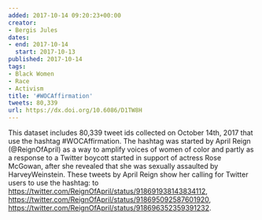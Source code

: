 ```yaml
---
added: 2017-10-14 09:20:23+00:00
creator:
- Bergis Jules
dates:
- end: 2017-10-14
  start: 2017-10-13
published: 2017-10-14
tags:
- Black Women
- Race
- Activism
title: '#WOCAffirmation'
tweets: 80,339
url: https://dx.doi.org/10.6086/D1TW8H
---
```


This dataset includes 80,339 tweet ids collected on October 14th, 2017 that use the hashtag #WOCAffirmation. The hashtag was started by April Reign (@ReignOfApril) as a way to amplify voices of women of color and partly as a response to a Twitter boycott started in support of actress Rose McGowan, after she revealed that she was sexually assaulted by HarveyWeinstein. These tweets by April Reign show her calling for Twitter users to use the hashtag:
  to https://twitter.com/ReignOfApril/status/918691938143834112,
  https://twitter.com/ReignOfApril/status/918695092587601920,
  https://twitter.com/ReignOfApril/status/918696352359391232.
